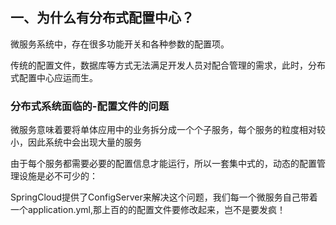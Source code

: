 ## 一、为什么有分布式配置中心？

微服务系统中，存在很多功能开关和各种参数的配置项。

传统的配置文件，数据库等方式无法满足开发人员对配合管理的需求，此时，分布式配置中心应运而生。

### 分布式系统面临的-配置文件的问题

微服务意味着要将单体应用中的业务拆分成一个个子服务，每个服务的粒度相对较小，因此系统中会出现大量的服务

由于每个服务都需要必要的配置信息才能运行，所以一套集中式的，动态的配置管理设施是必不可少的：

SpringCloud提供了ConfigServer来解决这个问题，我们每一个微服务自己带着一个application.yml,那上百的的配置文件要修改起来，岂不是要发疯！




